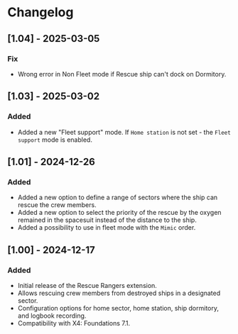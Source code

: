 # Changelog

## [1.04] - 2025-03-05

### Fix

- Wrong error in Non Fleet mode if Rescue ship can't dock on Dormitory.

## [1.03] - 2025-03-02

### Added

- Added a new "Fleet support" mode. If `Home station` is not set - the `Fleet support` mode is enabled.

## [1.01] - 2024-12-26

### Added

- Added a new option to define a range of sectors where the ship can rescue the crew members.
- Added a new option to select the priority of the rescue by the oxygen remained in the spacesuit instead of the distance to the ship.
- Added a possibility to use in fleet mode with the `Mimic` order.

## [1.00] - 2024-12-17

### Added

- Initial release of the Rescue Rangers extension.
- Allows rescuing crew members from destroyed ships in a designated sector.
- Configuration options for home sector, home station, ship dormitory, and logbook recording.
- Compatibility with X4: Foundations 7.1.
